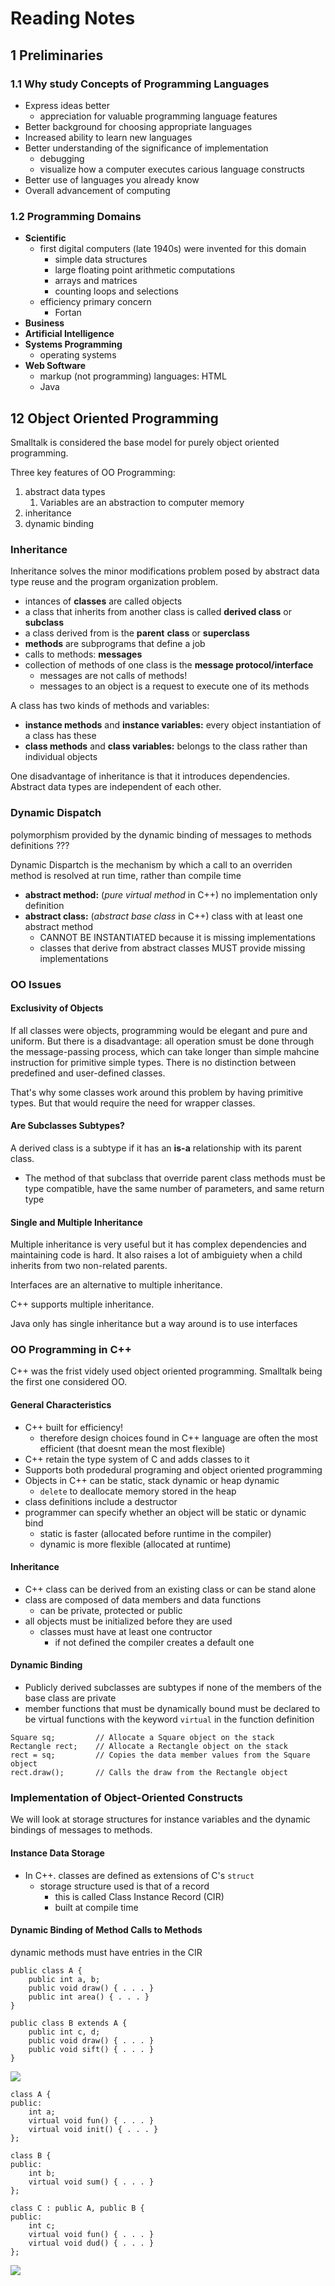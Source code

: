 # Reading Notes

## 1 Preliminaries

### 1.1 Why study Concepts of Programming Languages

* Express ideas better
  * appreciation for valuable programming language features
* Better background for choosing appropriate languages
* Increased ability to learn new languages
* Better understanding of the significance of implementation&#x20;
  * debugging
  * visualize how a computer executes carious language constructs
* Better use of languages you already know
* Overall advancement of computing

### 1.2 Programming Domains

* **Scientific**
  * first digital computers (late 1940s) were invented for this domain
    * simple data structures
    * large floating point arithmetic computations
    * arrays and matrices
    * counting loops and selections
  * efficiency primary concern
    * Fortan&#x20;
* **Business**
* **Artificial Intelligence**
* **Systems Programming**
  * operating systems&#x20;
* **Web Software**
  * markup (not programming) languages: HTML
  * Java

## 12 Object Oriented Programming

Smalltalk is considered the base model for purely object oriented programming.

Three key features of OO Programming:&#x20;

1. abstract data types
   1. Variables are an abstraction to computer memory&#x20;
2. inheritance
3. dynamic binding&#x20;

### Inheritance

Inheritance solves the minor modifications problem posed by abstract data type reuse and the program organization problem.

* intances of **classes** are called objects
* a class that inherits from another class is called **derived class** or **subclass**
* a class derived from is the **parent** **class** or **superclass**
* **methods** are subprograms that define a job
* calls to methods: **messages**
* collection of methods of one class is the **message protocol/interface**
  * messages are not calls of methods!&#x20;
  * messages to an object is a request to execute one of its methods

A class has two kinds of methods and variables:

* **instance methods** and **instance variables:** every object instantiation of a class has these
* **class methods** and **class variables:** belongs to the class rather than individual objects

One disadvantage of inheritance is that it introduces dependencies. Abstract data types are independent of each other.

### Dynamic Dispatch

polymorphism provided by the dynamic binding of messages to methods definitions ???&#x20;

Dynamic Dispartch is the mechanism by which a call to an overriden method is resolved at run time, rather than compile time&#x20;

* **abstract method:** (_pure virtual method_ in C++) no implementation only definition
* **abstract class:** (_abstract base class_ in C++) class with at least one abstract method
  * CANNOT BE INSTANTIATED because it is missing implementations
  * classes that derive from abstract classes MUST provide missing implementations

### OO Issues

#### Exclusivity of Objects

If all classes were objects, programming would be elegant and pure and uniform. But there is a disadvantage: all operation smust be done through the message-passing process, which can take longer than simple mahcine instruction for primitive simple types. There is no distinction between predefined and user-defined classes.&#x20;

That's why some classes work around this problem by having primitive types. But that would require the need for wrapper classes.

#### Are Subclasses Subtypes?

A derived class is a subtype if it has an **is-a** relationship with its parent class.&#x20;

* The method of that subclass that override parent class methods must be type compatible, have the same number of parameters, and same return type

#### Single and Multiple Inheritance

Multiple inheritance is very useful but it has complex dependencies and maintaining code is hard. It also raises a lot of ambiguiety when a child inherits from two non-related parents.&#x20;

Interfaces are an alternative to multiple inheritance.&#x20;

C++ supports multiple inheritance.

Java only has single inheritance but a way around is to use interfaces

### OO Programming in C++

C++ was the frist videly used object oriented programming. Smalltalk being the first one considered OO.&#x20;

#### General Characteristics&#x20;

* C++ built for efficiency!
  * therefore design choices found in C++ language are often the most efficient (that doesnt mean the most flexible)
* C++ retain the type system of C and adds classes to it
* Supports both prodedural programing and object oriented programming&#x20;
* Objects in C++ can be static, stack dynamic or heap dynamic&#x20;
  * `delete` to deallocate memory stored in the heap&#x20;
* class definitions include a destructor
* programmer can specify whether an object will be static or dynamic bind
  * static is faster (allocated before runtime in the compiler)
  * dynamic is more flexible (allocated at runtime)

#### Inheritance&#x20;

* C++ class can be derived from an existing class or can be stand alone&#x20;
* class are composed of data members and data functions&#x20;
  * can be private, protected or public
* all objects must be initialized before they are used&#x20;
  * classes must have at least one contructor&#x20;
    * if not defined the compiler creates a default one&#x20;

#### Dynamic Binding&#x20;

* Publicly derived subclasses are subtypes if none of the members of the base class are private
* member functions that must be dynamically bound must be declared to be virtual functions with the keyword `virtual` in the function definition

```
Square sq;         // Allocate a Square object on the stack
Rectangle rect;    // Allocate a Rectangle object on the stack
rect = sq;         // Copies the data member values from the Square object
rect.draw();       // Calls the draw from the Rectangle object
```

### Implementation of Object-Oriented Constructs

We will look at storage structures for instance variables and the dynamic bindings of messages to methods.

#### Instance Data Storage

* In C++. classes are defined as extensions of C's `struct`
  * storage structure used is that of a record
    * this is called Class Instance Record (CIR)
    * built at compile time

#### Dynamic Binding of Method Calls to Methods

dynamic methods must have entries in the CIR

```
public class A {
    public int a, b;
    public void draw() { . . . }
    public int area() { . . . }
}

public class B extends A {
    public int c, d;
    public void draw() { . . . }
    public void sift() { . . . }
}
```

![](<../.gitbook/assets/image (15).png>)

```
class A {
public:
    int a;
    virtual void fun() { . . . }
    virtual void init() { . . . }
};

class B {
public:
    int b;
    virtual void sum() { . . . }
};

class C : public A, public B {
public:
    int c;
    virtual void fun() { . . . }
    virtual void dud() { . . . }
};
```

![](<../.gitbook/assets/image (12).png>)
